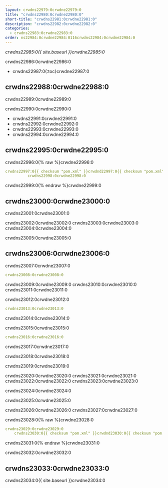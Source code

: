 ```yaml
---
layout: crwdns22979:0crwdne22979:0
title: "crwdns22980:0crwdne22980:0"
short-title: "crwdns22981:0crwdne22981:0"
description: "crwdns22982:0crwdne22982:0"
categories:
  - crwdns22983:0crwdne22983:0
order: ns22984:0crwdne22984:0116crwdns22984:0crwdne22984:0
---
```

*crwdns22985:0{{ site.baseurl }}crwdne22985:0*

crwdns22986:0crwdne22986:0

* crwdns22987:0{:toc}crwdne22987:0

## crwdns22988:0crwdne22988:0

crwdns22989:0crwdne22989:0

crwdns22990:0crwdne22990:0

* crwdns22991:0crwdne22991:0
* crwdns22992:0crwdne22992:0 
* crwdns22993:0crwdne22993:0 
* crwdns22994:0crwdne22994:0

## crwdns22995:0crwdne22995:0

crwdns22996:0{% raw %}crwdne22996:0

```yaml
crwdns22997:0{{ checksum "pom.xml" }}crwdnd22997:0{{ checksum "pom.xml" }}crwdne22997:0 
          crwdns22998:0crwdne22998:0    
```

crwdns22999:0{% endraw %}crwdne22999:0

## crwdns23000:0crwdne23000:0

crwdns23001:0crwdne23001:0

crwdns23002:0crwdne23002:0 crwdns23003:0crwdne23003:0 crwdns23004:0crwdne23004:0

crwdns23005:0crwdne23005:0

## crwdns23006:0crwdne23006:0

crwdns23007:0crwdne23007:0

```yaml
crwdns23008:0crwdne23008:0
```

crwdns23009:0crwdne23009:0 crwdns23010:0crwdne23010:0 crwdns23011:0crwdne23011:0

crwdns23012:0crwdne23012:0

```yaml
crwdns23013:0crwdne23013:0
```

crwdns23014:0crwdne23014:0

crwdns23015:0crwdne23015:0

```yaml
crwdns23016:0crwdne23016:0
```

crwdns23017:0crwdne23017:0

crwdns23018:0crwdne23018:0

crwdns23019:0crwdne23019:0

crwdns23020:0crwdne23020:0 crwdns23021:0crwdne23021:0 crwdns23022:0crwdne23022:0 crwdns23023:0crwdne23023:0

crwdns23024:0crwdne23024:0

crwdns23025:0crwdne23025:0

crwdns23026:0crwdne23026:0 crwdns23027:0crwdne23027:0

crwdns23028:0{% raw %}crwdne23028:0

```yaml
crwdns23029:0crwdne23029:0
    crwdns23030:0{{ checksum "pom.xml" }}crwdnd23030:0{{ checksum "pom.xml" }}crwdne23030:0
```

crwdns23031:0{% endraw %}crwdne23031:0

crwdns23032:0crwdne23032:0

## crwdns23033:0crwdne23033:0

crwdns23034:0{{ site.baseurl }}crwdne23034:0
